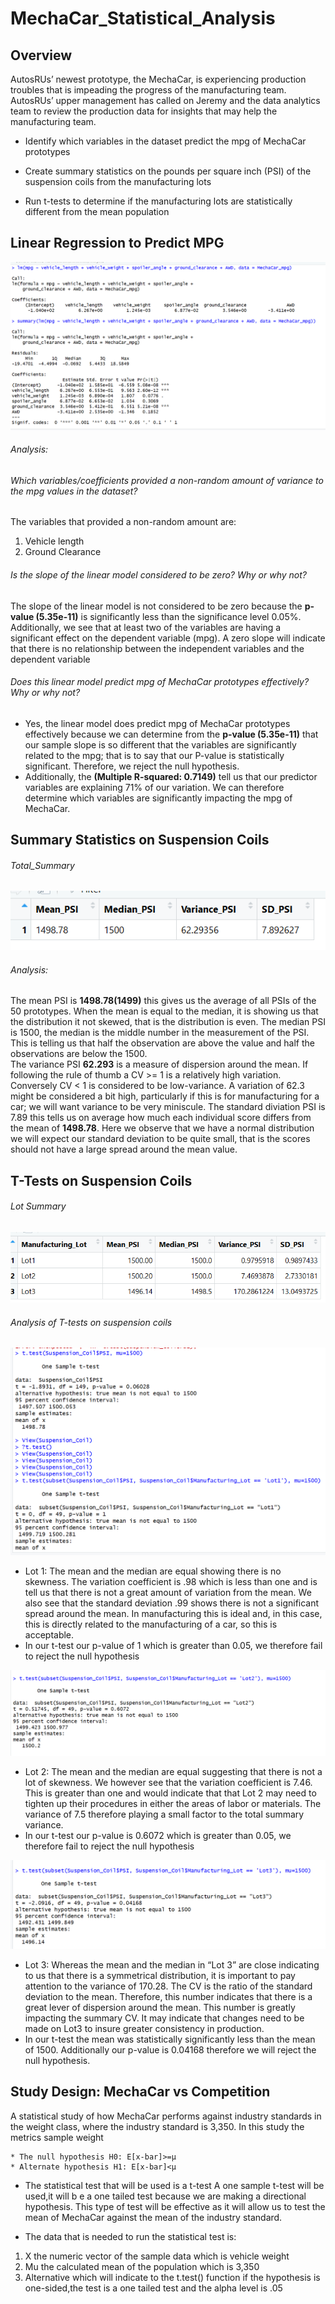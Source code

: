 # MechaCar_Statistical_Analysis

## Overview

AutosRUs’ newest prototype, the MechaCar, is experiencing production troubles that is impeading the progress of the manufacturing team. AutosRUs’ upper management has called on Jeremy and the data analytics team to review the production data for insights that may help the manufacturing team.

* Identify which variables in the dataset predict the mpg of MechaCar prototypes
	
* Create summary statistics on the pounds per square inch (PSI) of the suspension coils from the manufacturing lots	

* Run t-tests to determine if the manufacturing lots are statistically different from the mean population

## Linear Regression to Predict MPG

![Regression Analysis & Summary](https://github.com/wallaceportia/MechaCar_Statistical_Analysis/blob/main/Resources/Regression_Summary.PNG)

###### Analysis: 

###### Which variables/coefficients provided a non-random amount of variance to the mpg values in the dataset?
The variables that provided a non-random amount are:
1.	Vehicle length
2.	Ground Clearance
###### Is the slope of the linear model considered to be zero? Why or why not?
The slope of the linear model is not considered to be zero because the __p-value (5.35e-11)__ is significantly less than the significance level 0.05%.  Additionally, we see that at least two of the variables are having a significant effect on the dependent variable (mpg).  A zero slope will indicate that there is no relationship between the independent variables and the dependent variable

###### Does this linear model predict mpg of MechaCar prototypes effectively? Why or why not?
* Yes, the linear model does predict mpg of MechaCar prototypes effectively because we can determine from the __p-value (5.35e-11)__ that our sample slope is so different that the variables are significantly related to the mpg; that is to say that our P-value is statistically significant.  Therefore, we reject the null hypothesis. 
* Additionally, the __(Multiple R-squared:  0.7149)__ tell us that our predictor variables are explaining 71% of our variation.   We can therefore determine which variables are significantly impacting the mpg of MechaCar. 

## Summary Statistics on Suspension Coils

###### Total_Summary

![Total Summary](https://github.com/wallaceportia/MechaCar_Statistical_Analysis/blob/main/Resources/Total_Summary.PNG)

###### Analysis:

The mean PSI is __1498.78(1499)__ this gives us the average of all PSIs of the 50 prototypes. When the mean is equal to the median, it is showing us that the distribution it not skewed, that is the distribution is even.
The median PSI is 1500, the median is the middle number in the measurement of the PSI. This is telling us that half the observation are above the value and half the observations are below the 1500.  
The variance PSI __62.293__ is a measure of dispersion around the mean. If following the rule of thumb a CV >= 1 is a relatively high variation.  Conversely CV < 1 is considered to be low-variance. A variation of 62.3 might be considered a bit high, particularly if this is for manufacturing for a car; we will want variance to be very miniscule.
The standard diviation PSI is 7.89 this tells us on average how much each individual score differs from the mean of __1498.78__.  Here we observe that we have a normal distribution we will expect our standard deviation to be quite small, that is the scores should not have a large spread around the mean value. 

## T-Tests on Suspension Coils

###### Lot Summary

![Lot Summary](https://github.com/wallaceportia/MechaCar_Statistical_Analysis/blob/main/Resources/Lot_Summary_Suspension_Coil.PNG)
###### Analysis of T-tests on suspension coils

![T.Test Lot1](https://github.com/wallaceportia/MechaCar_Statistical_Analysis/blob/main/Resources/One_Sample_Ttest_Lot1.PNG)

* Lot 1: The mean and the median are equal showing there is no skewness.  The variation coefficient is .98 which is less than one and is tell us that there is not a great amount of variation from the mean. We also see that the standard deviation .99 shows there is not a significant spread around the mean.  In manufacturing this is ideal and, in this case, this is directly related to the manufacturing of a car, so this is acceptable. 
* In our t-test our p-value of 1 which is greater than 0.05, we therefore fail to reject the null hypothesis

![T.Test Lot2](https://github.com/wallaceportia/MechaCar_Statistical_Analysis/blob/main/Resources/One_Sample_Ttest_Lot2.PNG)

* Lot 2: The mean and the median are equal suggesting that there is not a lot of skewness.  We however see that the variation coefficient is 7.46. This is greater than one and would indicate that that Lot 2 may need to tighten up their procedures in either the areas of labor or materials. The variance of 7.5 therefore playing a small factor to the total summary variance. 
* In our t-test our p-value is 0.6072 which is greater than 0.05, we therefore fail to reject the null hypothesis 
 
 ![T.Test Lot3](https://github.com/wallaceportia/MechaCar_Statistical_Analysis/blob/main/Resources/One_Sample_Ttest_Lot3.PNG)
* Lot 3: Whereas the mean and the median in “Lot 3” are close indicating to us that there is a symmetrical distribution, it is important to pay attention to the variance of 170.28.  The CV is the ratio of the standard deviation to the mean.  Therefore, this number indicates that there is a great lever of dispersion around the mean. This number is greatly impacting the summary CV.  It may indicate that changes need to be made on Lot3 to insure greater consistency in production.
* In our t-test the mean was statistically significantly less than the mean of 1500. Additionally our p-value is 0.04168 therefore we will reject the null hypothesis.

## Study Design: MechaCar vs Competition

A statistical study of how MechaCar performs against industry standards in the weight class, where the industry standard is 3,350. In this study the metrics sample weight
	
	* The null hypothesis H0: E[x-bar]>=µ
	* Alternate hypothesis H1: E[x-bar]<µ

* The statistical test that will be used is a t-test
A one sample t-test will be used,it will b e a one tailed test because we are making a directional hypothesis.  This type of test will be effective as it will allow us to test the mean of MechaCar against the mean of the industry standard. 

* The data that is needed to run the statistical test is:
1. X the numeric vector of the sample data which is vehicle weight
2. Mu the calculated mean of the population which is 3,350
3. Alternative which will indicate to the t.test() function if the hypothesis is one-sided,the test is a one tailed test and the alpha level is .05

